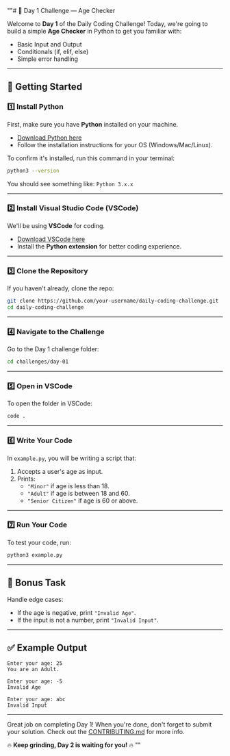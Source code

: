 ""# 🎯 Day 1 Challenge — Age Checker

Welcome to **Day 1** of the Daily Coding Challenge! Today, we're going to build a simple **Age Checker** in Python to get you familiar with:

- Basic Input and Output
- Conditionals (if, elif, else)
- Simple error handling

---

## 🚀 Getting Started

### 1️⃣ Install Python

First, make sure you have **Python** installed on your machine.

- [Download Python here](https://www.python.org/downloads/)
- Follow the installation instructions for your OS (Windows/Mac/Linux).

To confirm it's installed, run this command in your terminal:

```bash
python3 --version
```

You should see something like: `Python 3.x.x`

---

### 2️⃣ Install Visual Studio Code (VSCode)

We'll be using **VSCode** for coding.

- [Download VSCode here](https://code.visualstudio.com/download)
- Install the **Python extension** for better coding experience.

---

### 3️⃣ Clone the Repository

If you haven't already, clone the repo:

```bash
git clone https://github.com/your-username/daily-coding-challenge.git
cd daily-coding-challenge
```

---

### 4️⃣ Navigate to the Challenge

Go to the Day 1 challenge folder:

```bash
cd challenges/day-01
```

---

### 5️⃣ Open in VSCode

To open the folder in VSCode:

```bash
code .
```

---

### 6️⃣ Write Your Code

In `example.py`, you will be writing a script that:

1. Accepts a user's age as input.
2. Prints:
   - `"Minor"` if age is less than 18.
   - `"Adult"` if age is between 18 and 60.
   - `"Senior Citizen"` if age is 60 or above.

---

### 7️⃣ Run Your Code

To test your code, run:

```bash
python3 example.py
```

---

## 📌 Bonus Task

Handle edge cases:

- If the age is negative, print `"Invalid Age"`.
- If the input is not a number, print `"Invalid Input"`.

---

## ✅ Example Output

```
Enter your age: 25
You are an Adult.
```

```
Enter your age: -5
Invalid Age
```

```
Enter your age: abc
Invalid Input
```

---

Great job on completing Day 1! When you're done, don't forget to submit your solution. Check out the [CONTRIBUTING.md](../../docs/CONTRIBUTING.md) for more info.

🔥 **Keep grinding, Day 2 is waiting for you!** 🔥
""
